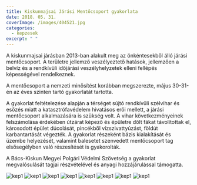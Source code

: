 ```yaml
---
title: Kiskunmajsai Járási Mentőcsoport gyakorlata
date: 2018. 05. 31.
coverImage: /images/404521.jpg
categories:
  - kepzesek
excerpt: " "
---
```


A kiskunmajsai járásban 2013-ban alakult meg az önkéntesekből álló járási mentőcsoport. A területre jellemző veszélyeztető hatások, jellemzően a belvíz és a rendkívüli időjárási veszélyhelyzetek elleni fellépés képességével rendelkeznek.

A mentőcsoport a nemzeti minősítést korábban megszerezte, május 30-31-én az éves szinten tartó gyakorlatát tartotta.

A gyakorlat feltételezése alapján a térséget sújtó rendkívüli szélvihar és esőzés miatt a katasztrófavédelem hivatásos erői mellett, a járási mentőcsoport alkalmazására is szükség volt. A vihar következményeinek felszámolása érdekében útzárat képező és épületre dőlt fákat távolítottak el, károsodott épület dúcolását, pincékből vízszivattyúzást, földút karbantartását végezték. A gyakorlat részeként bázis kialakítását és üzembe helyezését, valamint balesetet szenvedett mentőcsoport tag elsősegélyben való részesítését is gyakorolták.

A Bács-Kiskun Megyei Polgári Védelmi Szövetség a gyakorlat megvalósulását tagjai részvételével és anyagi hozzájárulással támogatta.

![kep1](/images/404514.jpg)
![kep1](/images/404515.jpg)
![kep1](/images/404516.jpg)
![kep1](/images/404517.jpg)
![kep1](/images/404518.jpg)
![kep1](/images/404519.jpg)
![kep1](/images/404520.jpg)
![kep1](/images/404521.jpg)
